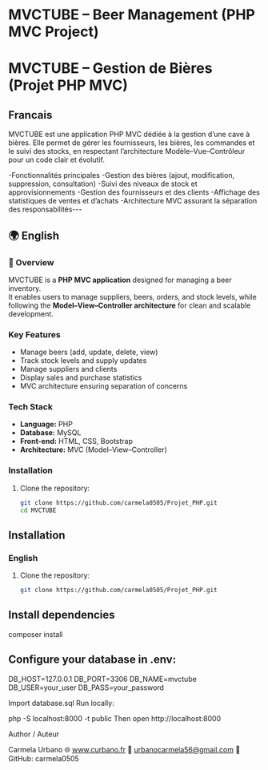 # MVCTUBE – Beer Management (PHP MVC Project)  
# MVCTUBE – Gestion de Bières (Projet PHP MVC)

## Francais
MVCTUBE est une application PHP MVC dédiée à la gestion d’une cave à bières.
Elle permet de gérer les fournisseurs, les bières, les commandes et le suivi des stocks, en respectant l’architecture Modèle–Vue–Contrôleur pour un code clair et évolutif.

 -Fonctionnalités principales
 -Gestion des bières (ajout, modification, suppression, consultation)
 -Suivi des niveaux de stock et approvisionnements
 -Gestion des fournisseurs et des clients
 -Affichage des statistiques de ventes et d’achats
 -Architecture MVC assurant la séparation des responsabilités---

## 🌍 English

### 📌 Overview
MVCTUBE is a **PHP MVC application** designed for managing a beer inventory.  
It enables users to manage suppliers, beers, orders, and stock levels, while following the **Model–View–Controller architecture** for clean and scalable development.  

###  Key Features
-  Manage beers (add, update, delete, view)  
-  Track stock levels and supply updates  
-  Manage suppliers and clients  
-  Display sales and purchase statistics  
-  MVC architecture ensuring separation of concerns  

###  Tech Stack
- **Language:** PHP  
- **Database:** MySQL  
- **Front-end:** HTML, CSS, Bootstrap  
- **Architecture:** MVC (Model–View–Controller)  

### Installation
1. Clone the repository:
   ```bash
   git clone https://github.com/carmela0505/Projet_PHP.git
   cd MVCTUBE

##  Installation
### English
1. Clone the repository:
   ```bash
   git clone https://github.com/carmela0505/Projet_PHP.git

 ## Install dependencies 
 composer install

 ## Configure your database in .env:

DB_HOST=127.0.0.1
DB_PORT=3306
DB_NAME=mvctube
DB_USER=your_user
DB_PASS=your_password

Import database.sql
Run locally:

php -S localhost:8000 -t public
Then open http://localhost:8000

 Author / Auteur

Carmela Urbano
🌐 www.curbano.fr
📧 urbanocarmela56@gmail.com
💼 GitHub: carmela0505

   
  
